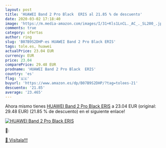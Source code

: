 ```yaml
---
layout: post
title: 'HUAWEI Band 2 Pro Black  ERIS al 21.85 % de descuento'
date: 2020-03-02 17:18:40
image: 'https://m.media-amazon.com/images/I/31+Kls1LnCL._AC_._SL200_.jpg'
comments: true
category: ofertas
author: ring
slug: 'B07B9S2DHP-es HUAWEI Band 2 Pro Black ERIS'
tags: tole.es, huawei
actualPrice: 23.04 EUR
currency: EUR
price: 23.04
comparePrice: 29.48 EUR
prodname: 'HUAWEI Band 2 Pro Black  ERIS'
country: 'es'
flag: '🇪🇸'
buyurl: 'https://www.amazon.es/dp/B07B9S2DHP/?tag=tolees-21'
descuento: '21.85'
average: '23.465'
---
```


Ahora mismo tienes [HUAWEI Band 2 Pro Black  ERIS](https://www.amazon.es/dp/B07B9S2DHP/?tag=tolees-21) a 23.04 EUR (original: 29.48 EUR) (21.85 %  de descuento) en el siguiente enlace!

[![HUAWEI Band 2 Pro Black  ERIS](https://m.media-amazon.com/images/I/31+Kls1LnCL._AC_._SL200_.jpg)](https://www.amazon.es/dp/B07B9S2DHP/?tag=tolees-21)

🔎:


[🛒 Visítala!!!](https://www.amazon.es/dp/B07B9S2DHP/?tag=tolees-21)

